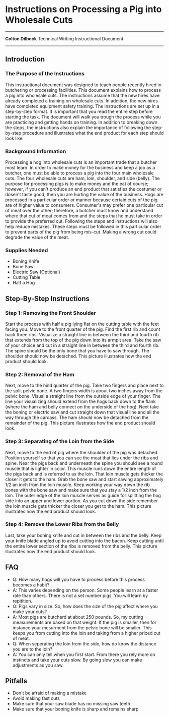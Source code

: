 # **Instructions on Processing a Pig into Wholesale Cuts**

****
**Colton Dilbeck**
Technical Writing
Instructional Document
****

## Introduction

### The Purpose of the Instructions

This instructional document was designed to teach people recently hired in butchering or processing facilities. This document explains how to process a pig into wholesale cuts. The instructions assume that the new hires have already completed a training on wholesale cuts. In addition, the new hires have completed equipment safety training. The instructions are set up in a step-by-step format. It is important that you read the entire step before starting the task. The document will walk you trough the process while you are practicing and getting hands on training. In addition to breaking down the steps, the instructions also explain the importance of following the step-by-step procedure and illustrates what the end product for each step should look like.

### Background Information

Processing a hog into wholesale cuts is an important trade that a butcher most learn. In order to make money for the business and keep a job as a butcher, one must be able to process a pig into the four main wholesale cuts. The four wholesale cuts are ham, loin, shoulder, and side (belly). The purpose for processing pigs is to make money and the eat of course; however, if you can't produce an end product that satisfies the costumer or dosen't taste good, then you are hurting the value of the business. Hogs are processed in a particular order or manner because certain cuts of the pig are of higher value to consumers. Consumer's may prefer one particular cut of meat over the other; therefore, a butcher must know and understand where that cut of meat comes from and the steps that he must take in order to provide the preferred cut. Following the steps and instructions will also help reduce mistakes. These steps must be followed in this particular order to prevent parts of the pig from being mis-cut. Making a wrong cut could degrade the value of the meat.

### Supplies Needed

- Boning Knife
- Bone Saw
- Electric Saw (Optional)
- Cutting Table
- Half a Hog

## Step-By-Step Instructions

### Step 1: Removing the Front Shoulder

Start the process with half a pig lying flat on the cutting table with the feet facing you. Move to the front quarter of the pig. Find the first rib and count back three ribs. Visualize a straight line in between the third and fourth rib that extends from the top of the pig down into its armpit area. Take the saw of your choice and cut in a straight line in between the third and fourth rib. The spine should be the only bone that you have to saw through. The shoulder should now be detached. This picture illustrates how the end product should look. 

### Step 2: Removal of the Ham

Next, move to the hind quarter of the pig. Take two fingers and place next to the split pelvic bone. A two fingers width is about two inches away from the pelvic bone. Visual a straight line from the outside edge of your finger. The line your visualizing should extend from the hogs back down to the flank (where the ham and belly connect on the underside of the hog). Next take the boning or electric saw and cut straight down that visual line and all the way through the carcass. The ham should now be detached from the remainder of the pig. This picture illustrates how the end product should look.

### Step 3: Separating of the Loin from the Side

Next, move to the end of pig where the shoulder of the pig was detached. Position yourself so that you can see the meat that lies under the ribs and spine. Near the pigs back and underneath the spine you should see a round muscle that is lighter in color. This muscle runs down the entire length of the pigs back and is referred to as the loin. That loin muscle gets thicker the closer it gets to the ham. Grab the bone saw and start sawing approximately 1/2 an inch from the loin muscle. Keep working your way down the rib bones with the bone saw and make sure that you stay a 1/2 inch from the loin. The outer edge of the loin muscle serves as guide for splitting the hog side into an upper and lower portion. As you cut down the side remember the loin muscle gets thicker the closer you get to the ham. This picture illustrates how the end product should look.

### Step 4: Remove the Lower Ribs from the Belly

Last, take your boning knife and cut in between the ribs and the belly. Keep your knife blade angled up to avoid cutting into the bacon. Keep cutting until the entire lower section of the ribs is removed from the belly. This picture illustrates how the end product should look.

## FAQ

- Q: How many hogs will you have to process before this process becomes a habit?
- A: This varies depending on the person. Some people learn at a faster rate than others. There is not a set number pigs. You will learn by repitition.
- Q: Pigs vary in size. So, how does the size of the pig affect where you make your cuts?
- A: Most pigs are butcherd at about 250 pounds. So, my cutting measurements are based on that weight. If the pig is smaller, then for instance your mesurment from the pelvic bone will be smaller. This keeps you from cutting into the loin and taking from a higher priced cut of meat.
- Q: When seperating the loin from the side, how do know the distance you are to the loin?
- A: You can only tell when you first start. From there you rely more on instincts and take your cuts slow. By going slow you can make adjustments as you saw.

## Pitfalls

- Don't be afraid of making a mistake
- Avoid making fast cuts
- Make sure that your saw blade has no missing saw teeth.
- Make sure that your boning knife is sharp and remains sharp







